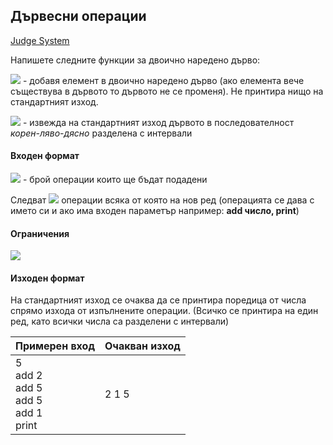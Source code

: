 ## Дървесни операции

[Judge System](https://www.hackerrank.com/contests/sda-exam-27-01-19-/challenges/challenge-1795)

Напишете следните функции за двоично наредено дърво:

<img src="https://latex.codecogs.com/svg.latex?\Large&space;void{\;}аdd(int{\;}X)"> - добавя елемент в двоично наредено дърво (ако елемента вече съществува в дървото то дървото не се променя). Не принтира нищо на стандартният изход.

<img src="https://latex.codecogs.com/svg.latex?\Large&space;void{\;}print()"> - извежда на стандартният изход дървото в последователност *корен-ляво-дясно* разделена с интервали

#### Входен формат

<img src="https://latex.codecogs.com/svg.latex?\Large&space;N"> - брой операции които ще бъдат подадени

Следват <img src="https://latex.codecogs.com/svg.latex?\Large&space;N"> операции всяка от която на нов ред (операцията се дава с името си и ако има входен параметър например: **add число, print**)

#### Ограничения

<img src="https://latex.codecogs.com/svg.latex?\Large&space;1<N<2.10^5">

#### Изходен формат

На стандартният изход се очаква да се принтира поредица от числа спрямо изхода от изпълнените операции. (Всичко се принтира на един ред, като всички числа са разделени с интервали)

Примерен вход|Очакван изход
-|-
5<br>add 2<br>add 5<br>add 5<br>add 1<br>print|2 1 5
